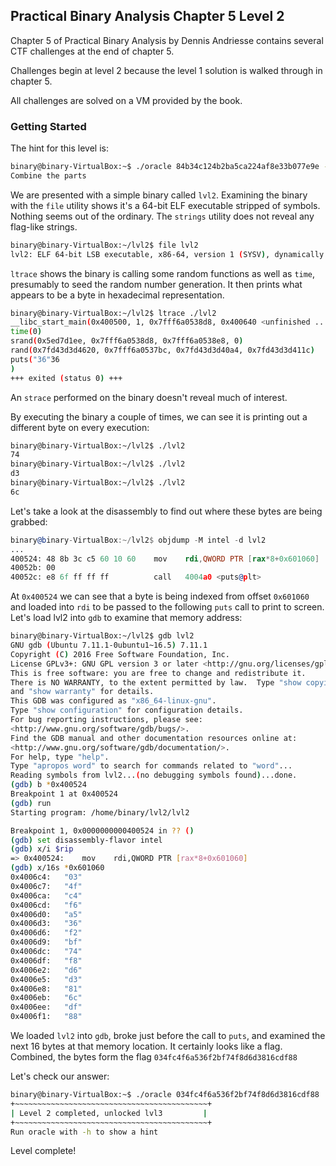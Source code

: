 ## Practical Binary Analysis Chapter 5 Level 2

Chapter 5 of Practical Binary Analysis by Dennis Andriesse contains several CTF challenges at the end of chapter 5.

Challenges begin at level 2 because the level 1 solution is walked through in chapter 5.

All challenges are solved on a VM provided by the book.

### Getting Started

The hint for this level is:

```bash
binary@binary-VirtualBox:~$ ./oracle 84b34c124b2ba5ca224af8e33b077e9e -h
Combine the parts
```

We are presented with a simple binary called `lvl2`. Examining the binary with the `file` utility shows it's a 64-bit ELF executable stripped of symbols. Nothing seems out of the ordinary. The `strings` utility does not reveal any flag-like strings.

```bash
binary@binary-VirtualBox:~/lvl2$ file lvl2
lvl2: ELF 64-bit LSB executable, x86-64, version 1 (SYSV), dynamically linked, interpreter /lib64/ld-linux-x86-64.so.2, for GNU/Linux 2.6.32, BuildID[sha1]=457d7940f6a73d6505db1f022071ee7368b67ce9, stripped
```

`ltrace` shows the binary is calling some random functions as well as `time`, presumably to seed the random number generation. It then prints what appears to be a byte in hexadecimal representation.

```bash
binary@binary-VirtualBox:~/lvl2$ ltrace ./lvl2
__libc_start_main(0x400500, 1, 0x7fff6a0538d8, 0x400640 <unfinished ...>
time(0)                                                                                       = 1591202286
srand(0x5ed7d1ee, 0x7fff6a0538d8, 0x7fff6a0538e8, 0)                                          = 0
rand(0x7fd43d3d4620, 0x7fff6a0537bc, 0x7fd43d3d40a4, 0x7fd43d3d411c)                          = 0x2288d465
puts("36"36
)                                                                                    = 3
+++ exited (status 0) +++
```

An `strace` performed on the binary doesn't reveal much of interest.

By executing the binary a couple of times, we can see it is printing out a different byte on every execution:

```bash
binary@binary-VirtualBox:~/lvl2$ ./lvl2
74
binary@binary-VirtualBox:~/lvl2$ ./lvl2
d3
binary@binary-VirtualBox:~/lvl2$ ./lvl2
6c
```

Let's take a look at the disassembly to find out where these bytes are being grabbed:

```asm
binary@binary-VirtualBox:~/lvl2$ objdump -M intel -d lvl2
...
400524:	48 8b 3c c5 60 10 60 	mov    rdi,QWORD PTR [rax*8+0x601060]
40052b:	00 
40052c:	e8 6f ff ff ff       	call   4004a0 <puts@plt>
```

At `0x400524` we can see that a byte is being indexed from offset `0x601060` and loaded into `rdi` to be passed to the following `puts` call to print to screen. Let's load lvl2 into `gdb` to examine that memory address:

```bash
binary@binary-VirtualBox:~/lvl2$ gdb lvl2
GNU gdb (Ubuntu 7.11.1-0ubuntu1~16.5) 7.11.1
Copyright (C) 2016 Free Software Foundation, Inc.
License GPLv3+: GNU GPL version 3 or later <http://gnu.org/licenses/gpl.html>
This is free software: you are free to change and redistribute it.
There is NO WARRANTY, to the extent permitted by law.  Type "show copying"
and "show warranty" for details.
This GDB was configured as "x86_64-linux-gnu".
Type "show configuration" for configuration details.
For bug reporting instructions, please see:
<http://www.gnu.org/software/gdb/bugs/>.
Find the GDB manual and other documentation resources online at:
<http://www.gnu.org/software/gdb/documentation/>.
For help, type "help".
Type "apropos word" to search for commands related to "word"...
Reading symbols from lvl2...(no debugging symbols found)...done.
(gdb) b *0x400524
Breakpoint 1 at 0x400524
(gdb) run
Starting program: /home/binary/lvl2/lvl2 

Breakpoint 1, 0x0000000000400524 in ?? ()
(gdb) set disassembly-flavor intel
(gdb) x/i $rip
=> 0x400524:	mov    rdi,QWORD PTR [rax*8+0x601060]
(gdb) x/16s *0x601060
0x4006c4:	"03"
0x4006c7:	"4f"
0x4006ca:	"c4"
0x4006cd:	"f6"
0x4006d0:	"a5"
0x4006d3:	"36"
0x4006d6:	"f2"
0x4006d9:	"bf"
0x4006dc:	"74"
0x4006df:	"f8"
0x4006e2:	"d6"
0x4006e5:	"d3"
0x4006e8:	"81"
0x4006eb:	"6c"
0x4006ee:	"df"
0x4006f1:	"88"
```

We loaded `lvl2` into `gdb`, broke just before the call to `puts`, and examined the next 16 bytes at that memory location. It certainly looks like a flag. Combined, the bytes form the flag `034fc4f6a536f2bf74f8d6d3816cdf88`

Let's check our answer:

```bash
binary@binary-VirtualBox:~$ ./oracle 034fc4f6a536f2bf74f8d6d3816cdf88
+~~~~~~~~~~~~~~~~~~~~~~~~~~~~~~~~~~~~~~~~~~~+
| Level 2 completed, unlocked lvl3         |
+~~~~~~~~~~~~~~~~~~~~~~~~~~~~~~~~~~~~~~~~~~~+
Run oracle with -h to show a hint
```

Level complete!
